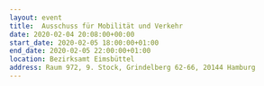 ```yaml
---
layout: event
title:  Ausschuss für Mobilität und Verkehr
date: 2020-02-04 20:08:00+00:00
start_date: 2020-02-05 18:00:00+01:00
end_date: 2020-02-05 22:00:00+01:00
location: Bezirksamt Eimsbüttel
address: Raum 972, 9. Stock, Grindelberg 62-66, 20144 Hamburg
---
```

